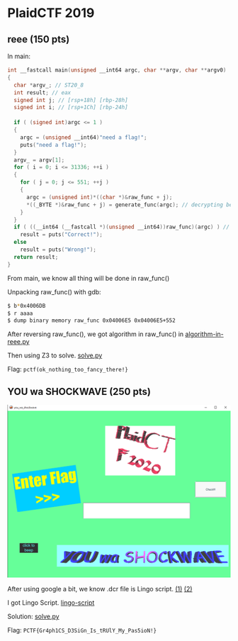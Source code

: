 # PlaidCTF 2019

## reee (150 pts)

In main:

```c
int __fastcall main(unsigned __int64 argc, char **argv, char **argv0)
{
  char *argv_; // ST20_8
  int result; // eax
  signed int j; // [rsp+18h] [rbp-28h]
  signed int i; // [rsp+1Ch] [rbp-24h]

  if ( (signed int)argc <= 1 )
  {
    argc = (unsigned __int64)"need a flag!";
    puts("need a flag!");
  }
  argv_ = argv[1];
  for ( i = 0; i <= 31336; ++i )
  {
    for ( j = 0; j <= 551; ++j )
    {
      argc = (unsigned int)*((char *)&raw_func + j);
      *((_BYTE *)&raw_func + j) = generate_func(argc); // decrypting begin at &raw_func
    }
  }
  if ( ((__int64 (__fastcall *)(unsigned __int64))raw_func)(argc) ) // execution raw_func()
    result = puts("Correct!");
  else
    result = puts("Wrong!");
  return result;
}
```

From main, we know all thing will be done in raw_func()

Unpacking raw_func() with gdb:

```sh
$ b*0x4006DB
$ r aaaa
$ dump binary memory raw_func 0x04006E5 0x04006E5+552
```

After reversing raw_func(), we got algorithm in raw_func() in [algorithm-in-reee.py](/plaid2020/reee/algorithm-in-reee.py)

Then using Z3 to solve. [solve.py](/plaid2020/reee/solve.py)

Flag: `pctf(ok_nothing_too_fancy_there!}`

## YOU wa SHOCKWAVE (250 pts)

![screenshot.png](/plaid2020/you-wa-SHOCKWAVE/screenshot.png)

After using google a bit, we know .dcr file is Lingo script. [(1)](https://reverseengineering.stackexchange.com/questions/14089/reverse-engineering-lingo-scripts-dcr-cct-files) [(2)](https://medium.com/@nosamu/a-tour-of-the-adobe-director-file-format-e375d1e063c0)

I got Lingo Script. [lingo-script](/plaid2020/you-wa-SHOCKWAVE/lingo-script.txt)

Solution: [solve.py](/plaid2020/you-wa-SHOCKWAVE/solve.py)

Flag: `PCTF{Gr4ph1CS_D3SiGn_Is_tRUlY_My_Pas5ioN!}`
